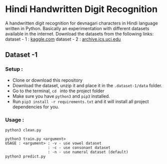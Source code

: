 # Hindi Handwritten Digit Recognition
A handwritten digit recognition for devnagari characters in Hindi language written in Python. Basically an experimentation with different datasets available in the internet. Download the datasets from the following links:
dataset - 1 : [kaggle.com](https://www.kaggle.com/ashokpant/devanagari-character-dataset)
dataset - 2 : [archive.ics.uci.edu](http://archive.ics.uci.edu/ml/machine-learning-databases/00389/)


## Dataset -1
### Setup :
- Clone or download this repository
- Download the dataset, unzip it and place it in the `.dataset-1/data` folder.
- Go to the terminal, `cd ` into the project folder
- Make sure you have `python3` and `pip3` installed.
- Run `pip3 install -r requirements.txt` and it will install all project dependencies for you.

### Usage :
```
python3 clean.py

python3 train.py <argument>
USAGE : <argument> : -v - use vowel dataset
				   : -c - use consonant dataset
				   : -n - use numeral dataset (default)
python3 predict.py
```
